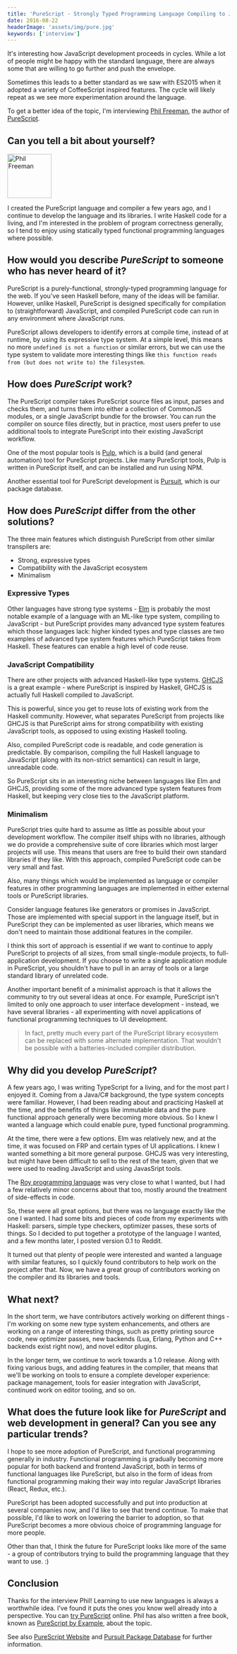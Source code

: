 ```yaml
---
title: 'PureScript - Strongly Typed Programming Language Compiling to JavaScript - Interview with Phil Freeman'
date: 2016-08-22
headerImage: 'assets/img/pure.jpg'
keywords: ['interview']
---
```


It's interesting how JavaScript development proceeds in cycles. While a lot of people might be happy with the standard language, there are always some that are willing to go further and push the envelope.

Sometimes this leads to a better standard as we saw with ES2015 when it adopted a variety of CoffeeScript inspired features. The cycle will likely repeat as we see more experimentation around the language.

To get a better idea of the topic, I'm interviewing [Phil Freeman](https://twitter.com/paf31), the author of [PureScript](http://www.purescript.org/).

## Can you tell a bit about yourself?

<p>
<span class="author">
  <img src="https://www.gravatar.com/avatar/cbed6f201f9a0e735e5660d118c6662d?s=200" alt="Phil Freeman" class="author" width="100" height="100" />
</span>

I created the PureScript language and compiler a few years ago, and I continue to develop the language and its libraries. I write Haskell code for a living, and I'm interested in the problem of program correctness generally, so I tend to enjoy using statically typed functional programming languages where possible.
</p>

## How would you describe *PureScript* to someone who has never heard of it?

PureScript is a purely-functional, strongly-typed programming language for the web. If you've seen Haskell before, many of the ideas will be familiar. However, unlike Haskell, PureScript is designed specifically for compilation to (straightforward) JavaScript, and compiled PureScript code can run in any environment where JavaScript runs.

PureScript allows developers to identify errors at compile time, instead of at runtime, by using its expressive type system. At a simple level, this means no more `undefined is not a function` or similar errors, but we can use the type system to validate more interesting things like `this function reads from (but does not write to) the filesystem`.

## How does *PureScript* work?

The PureScript compiler takes PureScript source files as input, parses and checks them, and turns them into either a collection of CommonJS modules, or a single JavaScript bundle for the browser. You can run the compiler on source files directly, but in practice, most users prefer to use additional tools to integrate PureScript into their existing JavaScript workflow.

One of the most popular tools is [Pulp](https://github.com/bodil/pulp), which is a build (and general automation) tool for PureScript projects. Like many PureScript tools, Pulp is written in PureScript itself, and can be installed and run using NPM.

Another essential tool for PureScript development is [Pursuit](https://pursuit.purescript.org), which is our package database.

## How does *PureScript* differ from the other solutions?

The three main features which distinguish PureScript from other similar transpilers are:

- Strong, expressive types
- Compatibility with the JavaScript ecosystem
- Minimalism

### Expressive Types

Other languages have strong type systems - [Elm](http://elm-lang.org/) is probably the most notable example of a language with an ML-like type system, compiling to JavaScript - but PureScript provides many advanced type system features which those languages lack: higher kinded types and type classes are two examples of advanced type system features which PureScript takes from Haskell. These features can enable a high level of code reuse.

### JavaScript Compatibility

There are other projects with advanced Haskell-like type systems. [GHCJS](https://github.com/ghcjs/ghcjs) is a great example - where PureScript is inspired by Haskell, GHCJS is actually full Haskell compiled to JavaScript.

This is powerful, since you get to reuse lots of existing work from the Haskell community. However, what separates PureScript from projects like GHCJS is that PureScript aims for strong compatibility with existing JavaScript tools, as opposed to using existing Haskell tooling.

Also, compiled PureScript code is readable, and code generation is predictable. By comparison, compiling the full Haskell language to JavaScript (along with its non-strict semantics) can result in large, unreadable code.

So PureScript sits in an interesting niche between languages like Elm and GHCJS, providing some of the more advanced type system features from Haskell, but keeping very close ties to the JavaScript platform.

### Minimalism

PureScript tries quite hard to assume as little as possible about your development workflow. The compiler itself ships with no libraries, although we do provide a comprehensive suite of core libraries which most larger projects will use. This means that users are free to build their own standard libraries if they like. With this approach, compiled PureScript code can be very small and fast.

Also, many things which would be implemented as language or compiler features in other programming languages are implemented in either external tools or PureScript libraries.

Consider language features like generators or promises in JavaScript. Those are implemented with special support in the language itself, but in PureScript they can be implemented as user libraries, which means we don't need to maintain those additional features in the compiler.

I think this sort of approach is essential if we want to continue to apply PureScript to projects of all sizes, from small single-module projects, to full-application development. If you choose to write a single application module in PureScript, you shouldn't have to pull in an array of tools or a large standard library of unrelated code.

Another important benefit of a minimalist approach is that it allows the community to try out several ideas at once. For example, PureScript isn't limited to only one approach to user interface development - instead, we have several libraries - all experimenting with novel applications of functional programming techniques to UI development.

> In fact, pretty much every part of the PureScript library ecosystem can be replaced with some alternate implementation. That wouldn't be possible with a batteries-included compiler distribution.

## Why did you develop *PureScript*?

A few years ago, I was writing TypeScript for a living, and for the most part I enjoyed it. Coming from a Java/C# background, the type system concepts were familiar. However, I had been reading about and practicing Haskell at the time, and the benefits of things like immutable data and the pure functional approach generally were becoming more obvious. So I knew I wanted a language which could enable pure, typed functional programming.

At the time, there were a few options. Elm was relatively new, and at the time, it was focused on FRP and certain types of UI applications. I knew I wanted something a bit more general purpose. GHCJS was very interesting, but might have been difficult to sell to the rest of the team, given that we were used to reading JavaScript and using JavasSript tools.

The [Roy programming language](http://roy.brianmckenna.org/) was very close to what I wanted, but I had a few relatively minor concerns about that too, mostly around the treatment of side-effects in code.

So, these were all great options, but there was no language exactly like the one I wanted. I had some bits and pieces of code from my experiments with Haskell: parsers, simple type checkers, optimizer passes, these sorts of things. So I decided to put together a prototype of the language I wanted, and a few months later, I posted version 0.1 to Reddit.

It turned out that plenty of people were interested and wanted a language with similar features, so I quickly found contributors to help work on the project after that. Now, we have a great group of contributors working on the compiler and its libraries and tools.

## What next?

In the short term, we have contributors actively working on different things - I'm working on some new type system enhancements, and others are working on a range of interesting things, such as pretty printing source code, new optimizer passes, new backends (Lua, Erlang, Python and C++ backends exist right now), and novel editor plugins.

In the longer term, we continue to work towards a 1.0 release. Along with fixing various bugs, and adding features in the compiler, that means that we'll be working on tools to ensure a complete developer experience: package management, tools for easier integration with JavaScript, continued work on editor tooling, and so on.

## What does the future look like for *PureScript* and web development in general? Can you see any particular trends?

I hope to see more adoption of PureScript, and functional programming generally in industry. Functional programming is gradually becoming more popular for both backend and frontend JavaScript, both in terms of functional languages like PureScript, but also in the form of ideas from functional programming making their way into regular JavaScript libraries (React, Redux, etc.).

PureScript has been adopted successfully and put into production at several companies now, and I'd like to see that trend continue. To make that possible, I'd like to work on lowering the barrier to adoption, so that PureScript becomes a more obvious choice of programming language for more people.

Other than that, I think the future for PureScript looks like more of the same - a group of contributors trying to build the programming language that they want to use. :)

## Conclusion

Thanks for the interview Phil! Learning to use new languages is always a worthwhile idea. I've found it puts the ones you know well already into a perspective. You can [try PureScript](http://try.purescript.org) online. Phil has also written a free book, known as [PureScript by Example](http://leanpub.com/purescript/read), about the topic.

See also [PureScript Website](http://purescript.org) and [Pursuit Package Database](http://pursuit.purescript.org) for further information.
